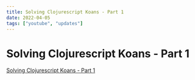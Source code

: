 ```yaml
---
title: Solving Clojurescript Koans - Part 1
date: 2022-04-05
tags: ["youtube", "updates"]
---
```


# Solving Clojurescript Koans - Part 1

[Solving Clojurescript Koans - Part 1](https://youtu.be/9mst6f5__xg)

